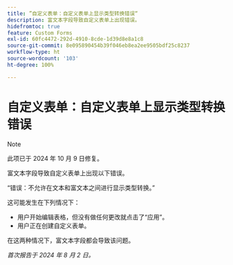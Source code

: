 ```yaml
---
title: ”自定义表单：自定义表单上显示类型转换错误“
description: 富文本字段导致自定义表单上出现错误。
hidefromtoc: true
feature: Custom Forms
exl-id: 60fc4472-292d-4910-8cde-1d39d8e8a1c8
source-git-commit: 8e095890454b39f046eb8ea2ee9505bdf25c8237
workflow-type: ht
source-wordcount: '103'
ht-degree: 100%

---
```


# 自定义表单：自定义表单上显示类型转换错误

>[!NOTE]
>
>此项已于 2024 年 10 月 9 日修复。

富文本字段导致自定义表单上出现以下错误。

“错误：不允许在文本和富文本之间进行显示类型转换。”

这可能发生在下列情况下：

* 用户开始编辑表格，但没有做任何更改就点击了“应用”。
* 用户正在创建自定义表单。

在这两种情况下，富文本字段都会导致该问题。

_首次报告于 2024 年 8 月 2 日。_

